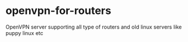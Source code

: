 # openvpn-for-routers
OpenVPN server supporting all type of routers and old linux servers like puppy linux etc
